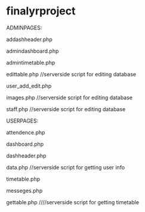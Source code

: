 # finalyrproject


ADMINPAGES:

addashheader.php

admindashboard.php

admintimetable.php

edittable.php //serverside script for editing database

user_add_edit.php 

images.php //serverside script for editing database

staff.php  //serverside script for editing database


USERPAGES:

attendence.php

dashboard.php

dashheader.php

data.php    //serverside script for getting user info

timetable.php

messeges.php

gettable.php  ////serverside script for getting timetable

